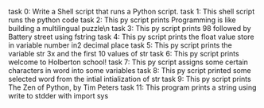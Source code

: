 task 0: Write a Shell script that runs a Python script.
task 1: This shell script runs the python code
task 2: This py script prints Programming is like building a multilingual puzzle\n
task 3: This py script prints 98 followed by Battery street using fstring
task 4: This py script prints the float value store in variable number in2 decimal place
task 5: This py script prints the variable str 3x and the first 10 values of str
task 6: This py script prints welcome to Holberton school!
task 7: This py script assigns some certain characters in word into some variables
task 8: This py script printed some selected  word from the intial intialization of str
task 9: This py script prints The Zen of Python, by Tim Peters
task 11: This program prints a string using write to stdder with import sys
